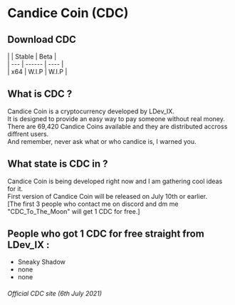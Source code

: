 # Candice Coin (CDC) <br>

## Download CDC <br>
|     | Stable | Beta | <br>
| --- | ------ | ---- | <br>
| x64 | W.I.P | W.I.P | <br>

## What is CDC ? <br>
Candice Coin is a cryptocurrency developed by LDev_IX. <br>
It is designed to provide an easy way to pay someone without real money. <br>
There are 69,420 Candice Coins available and they are distributed accross diffrent users. <br>
And remember, never ask what or who candice is, I warned you. <br>

## What state is CDC in ? <br>
Candice Coin is being developed right now and I am gathering cool ideas for it. <br>
First version of Candice Coin will be released on July 10th or earlier. <br>
[The first 3 people who contact me on discord and dm me "CDC_To_The_Moon" will get 1 CDC for free.] <br>

## People who got 1 CDC for free straight from LDev_IX : <br>
- Sneaky Shadow <br>
- none <br>
- none <br>

###### Official CDC site (6th July 2021) <br>
